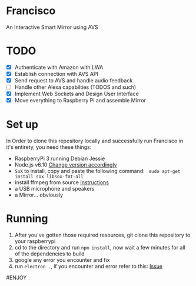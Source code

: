 # Francisco
An Interactive Smart Mirror using AVS

# TODO
- [x] Authenticate with Amazon with LWA
- [x] Establish connection with AVS API
- [x] Send request to AVS and handle audio feedback
- [ ] Handle other Alexa capabilties (TODOS and such)
- [x] Implement Web Sockets and Design User Interface
- [x] Move everything to Raspberry Pi and assemble Mirror

# Set up
In Order to clone this repository locally and successfully run Francisco in it's entirety, you need these things:
  - RaspberryPi 3 running Debian Jessie
  - Node.js v6.10 [Change version accordingly](https://www.vultr.com/docs/installing-node-js-from-source-on-ubuntu-14-04)
  - `SoX` to install, copy and paste the following command: ` sudo apt-get install sox libsox-fmt-all`
  - install ffmpeg from source [Instructions](http://stackoverflow.com/questions/37369330/error-while-installing-ffmpeg-under-raspbian-debian-8-jessie)
  - a USB microphone and speakers
  - a Mirror... obviously 

# Running
1. After you've gotten those required resources, git clone this repository to your raspberrypi
2. cd to the directory and run `npm install`, now wait a few minutes for all of the dependencies to build
3. google any error you encounter and fix
4. run `electron .`, if you encounter and error refer to this: [Issue](https://github.com/Kitt-AI/snowboy/issues/63)


#ENJOY
